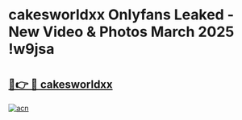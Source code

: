 # cakesworldxx Onlyfans Leaked - New Video & Photos March 2025 !w9jsa

# <h2><a href="https://m4jzaw.iuczelnia.edu.pl?title=cakesworldxx&ref=w9jsa">🔗👉 🔴 cakesworldxx</a></h2>

[![acn](https://github.com/user-attachments/assets/0f9c940e-d8b0-45ae-aac7-cd30a18b3e1c)](https://m4jzaw.iuczelnia.edu.pl?title=cakesworldxx&ref=w9jsa)

